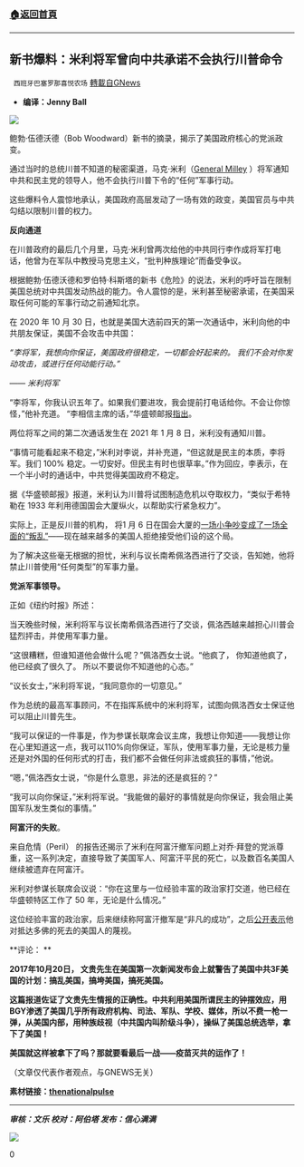 ###  [:house:返回首頁](https://github.com/ourhimalayas/txt)
---


## 新书爆料：米利将军曾向中共承诺不会执行川普命令
` 西班牙巴塞罗那喜悦农场` [轉載自GNews](https://gnews.org/zh-hans/1533932/)

- **编译：Jenny Ball**


![](https://assets.gnews.org/wp-content/uploads/2021/09/tempsnip68.png)

鲍勃·伍德沃德（Bob Woodward）新书的摘录，揭示了美国政府核心的党派政变。

通过当时的总统川普不知道的秘密渠道，马克·米利（[General Milley](https://www.nytimes.com/2021/09/14/us/politics/trump-election-woodward-book.html) ）将军通知中共和民主党的领导人，他不会执行川普下令的“任何”军事行动。

这些爆料令人震惊地承认，美国政府高层发动了一场有效的政变，美国官员与中共勾结以限制川普的权力。

**反向通道**

在川普政府的最后几个月里，马克·米利曾两次给他的中共同行李作成将军打电话，他曾为在军队中教授马克思主义，“批判种族理论”而备受争议。

根据鲍勃·伍德沃德和罗伯特·科斯塔的新书《危险》的说法，米利的呼吁旨在限制美国总统对中共国发动热战的能力。令人震惊的是，米利甚至秘密承诺，在美国采取任何可能的军事行动之前通知北京。

在 2020 年 10 月 30 日，也就是美国大选前四天的第一次通话中，米利向他的中共朋友保证，美国不会攻击中共国：

*“李将军，我想向你保证，美国政府很稳定，一切都会好起来的。 我们不会对你发动攻击，或进行任何动能行动。”*

*—— 米利将军*

“李将军，你我认识五年了。如果我们要进攻，我会提前打电话给你。不会让你惊怪，”他补充道。 “李相信主席的话，”华盛顿邮报[指出](https://www.washingtonpost.com/politics/2021/09/14/peril-woodward-costa-trump-milley-china/)。

两位将军之间的第二次通话发生在 2021 年 1 月 8 日，米利没有通知川普。

“事情可能看起来不稳定，”米利对李说，并补充道，“但这就是民主的本质，李将军。我们 100% 稳定。一切安好。但民主有时也很草率。”作为回应，李表示，在一个半小时的通话中，中共觉得美国政府不稳定。

据《华盛顿邮报》报道，米利认为川普将试图制造危机以夺取权力，“类似于希特勒在 1933 年利用德国国会大厦纵火，以帮助实行紧急权力”。

实际上，正是反川普的机构， 将1 月 6 日在国会大厦的[一场小争吵变成了一场全面的“叛乱”](https://thenationalpulse.com/analysis/a-national-embarrassment-an-unadulterated-farce-the-january-6th-committee-makes-a-mockery-of-america/)——现在越来越多的美国人拒绝接受他们设的这个局。

为了解决这些毫无根据的担忧，米利与议长南希佩洛西进行了交谈，告知她，他将禁止川普使用“任何类型”的军事力量。

**党派军事领导。**

正如《纽约时报》所述：

当天晚些时候，米利将军与议长南希佩洛西进行了交谈，佩洛西越来越担心川普会猛烈抨击，并使用军事力量。

“这很糟糕，但谁知道他会做什么呢？”佩洛西女士说。“他疯了， 你知道他疯了， 他已经疯了很久了。 所以不要说你不知道他的心态。”

“议长女士，”米利将军说，“我同意你的一切意见。”

作为总统的最高军事顾问，不在指挥系统中的米利将军，试图向佩洛西女士保证他可以阻止川普先生。



“我可以保证的一件事是，作为参谋长联席会议主席，我想让你知道——我想让你在心里知道这一点，我可以110%向你保证，军队，使用军事力量，无论是核力量还是对外国的任何形式的打击，我们都不会做任何非法或疯狂的事情，”他说。

“嗯，”佩洛西女士说，“你是什么意思，非法的还是疯狂的？”

“我可以向你保证，”米利将军说。“我能做的最好的事情就是向你保证，我会阻止美国军队发生类似的事情。”

**阿富汗的失败**。

来自危情（Peril） 的报告还揭示了米利在阿富汗撤军问题上对乔·拜登的党派尊重，这一系列决定，直接导致了美国军人、阿富汗平民的死亡，以及数百名美国人继续被遗弃在阿富汗。

米利对参谋长联席会议说：“你在这里与一位经验丰富的政治家打交道，他已经在华盛顿特区工作了 50 年，无论是什么情况。”

这位经验丰富的政治家，后来继续称阿富汗撤军是“非凡的成功”，之后[公开表示](https://www.foxnews.com/media/usa-today-correction-fact-check-biden-watch)他对抵达多佛的死去的美国人的蔑视。

**评论： **

**2017年10月20日， 文贵先生在美国第一次新闻发布会上就警告了美国中共3F美国的计划：搞乱美国，搞垮美国，搞死美国。**

**这篇报道佐证了文贵先生情报的正确性。中共利用美国所谓民主的钟摆效应，用BGY渗透了美国几乎所有政府机构、司法、军队、学校、媒体，所以不费一枪一弹，从美国内部，用种族歧视（中共国内叫阶级斗争），操纵了美国总统选举，拿下了美国！**

**美国就这样被拿下了吗？那就要看最后一战——疫苗灭共的运作了！**

（文章仅代表作者观点，与GNEWS无关）

**素材链接：[thenationalpulse](https://thenationalpulse.com/news/coup-general-milley-secretly-pledged-to-warn-chinese-communist-party-if-trump-planned-a-strike/)**

* * *

***审核：文乐
校对：阿伯塔
发布：信心满满***

![](https://assets.gnews.org/wp-content/uploads/2021/09/GNEWS_CH..jpeg)

0
